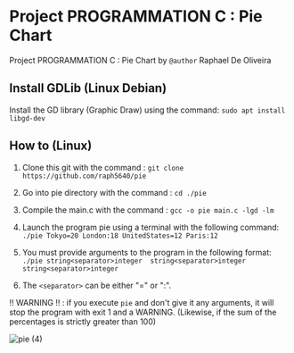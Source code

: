 # Project PROGRAMMATION C : Pie Chart

Project PROGRAMMATION C : Pie Chart by `@author` Raphael De Oliveira

## Install GDLib (Linux Debian)

Install the GD library (Graphic Draw) using the command: `sudo apt install libgd-dev`

## How to (Linux)

1)  Clone this git with the command : `git clone https://github.com/raph5640/pie`
2)  Go into pie directory with the command : `cd ./pie`
3)  Compile the main.c with the command : `gcc -o pie main.c -lgd -lm`

4) Launch the program pie using a terminal with the following command: `./pie Tokyo=20 London:18 UnitedStates=12 Paris:12`
5) You must provide arguments to the program in the following format: `./pie string<separator>integer  string<separator>integer  string<separator>integer`
6) The `<separator>` can be either "=" or ":".

!! WARNING !! : if you execute `pie` and don't give it any arguments, it will stop the program with exit 1 and a WARNING. (Likewise, if the sum of the percentages is strictly greater than 100)

![pie (4)](https://github.com/raph5640/pie/assets/140059828/2dbd0b6e-c3d0-48de-92f2-c9a84844a309)
